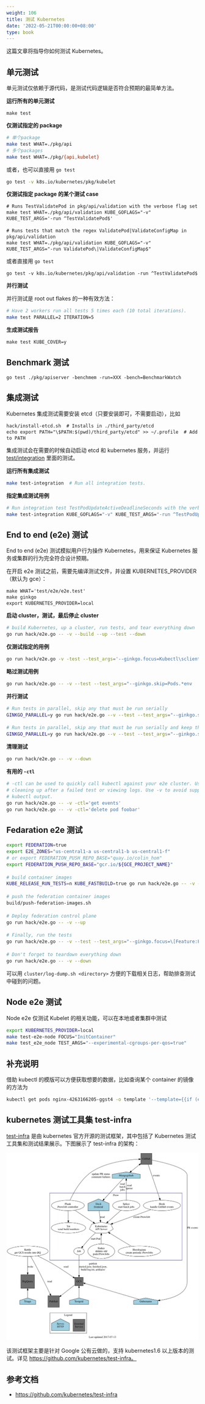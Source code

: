 ```yaml
---
weight: 106
title: 测试 Kubernetes
date: '2022-05-21T00:00:00+08:00'
type: book
---
```


这篇文章将指导你如何测试 Kubernetes。

## 单元测试

单元测试仅依赖于源代码，是测试代码逻辑是否符合预期的最简单方法。

**运行所有的单元测试**

```
make test
```

**仅测试指定的 package**

```sh
# 单个package
make test WHAT=./pkg/api
# 多个packages
make test WHAT=./pkg/{api,kubelet} 
```

或者，也可以直接用 `go test`

```sh
go test -v k8s.io/kubernetes/pkg/kubelet
```

**仅测试指定 package 的某个测试 case**

```
# Runs TestValidatePod in pkg/api/validation with the verbose flag set
make test WHAT=./pkg/api/validation KUBE_GOFLAGS="-v" KUBE_TEST_ARGS='-run ^TestValidatePod$'

# Runs tests that match the regex ValidatePod|ValidateConfigMap in pkg/api/validation
make test WHAT=./pkg/api/validation KUBE_GOFLAGS="-v" KUBE_TEST_ARGS="-run ValidatePod\|ValidateConfigMap$"
```

或者直接用 `go test`

```
go test -v k8s.io/kubernetes/pkg/api/validation -run ^TestValidatePod$
```

**并行测试**

并行测试是 root out flakes 的一种有效方法：

```sh
# Have 2 workers run all tests 5 times each (10 total iterations).
make test PARALLEL=2 ITERATION=5
```

**生成测试报告**

```
make test KUBE_COVER=y
```

## Benchmark 测试

```
go test ./pkg/apiserver -benchmem -run=XXX -bench=BenchmarkWatch
```

## 集成测试

Kubernetes 集成测试需要安装 etcd（只要安装即可，不需要启动），比如

```
hack/install-etcd.sh  # Installs in ./third_party/etcd
echo export PATH="\$PATH:$(pwd)/third_party/etcd" >> ~/.profile  # Add to PATH
```

集成测试会在需要的时候自动启动 etcd 和 kubernetes 服务，并运行 [test/integration](https://github.com/kubernetes/kubernetes/tree/master/test/integration) 里面的测试。

**运行所有集成测试**

```sh
make test-integration  # Run all integration tests.
```

**指定集成测试用例**

```sh
# Run integration test TestPodUpdateActiveDeadlineSeconds with the verbose flag set.
make test-integration KUBE_GOFLAGS="-v" KUBE_TEST_ARGS="-run ^TestPodUpdateActiveDeadlineSeconds$"
```

## End to end (e2e) 测试

End to end (e2e) 测试模拟用户行为操作 Kubernetes，用来保证 Kubernetes 服务或集群的行为完全符合设计预期。

在开启 e2e 测试之前，需要先编译测试文件，并设置 KUBERNETES_PROVIDER（默认为 gce）：

```
make WHAT='test/e2e/e2e.test'
make ginkgo
export KUBERNETES_PROVIDER=local
```

**启动 cluster，测试，最后停止 cluster**

```sh
# build Kubernetes, up a cluster, run tests, and tear everything down
go run hack/e2e.go -- -v --build --up --test --down
```

**仅测试指定的用例**

```sh
go run hack/e2e.go -v -test --test_args='--ginkgo.focus=Kubectl\sclient\s\[k8s\.io\]\sKubectl\srolling\-update\sshould\ssupport\srolling\-update\sto\ssame\simage\s\[Conformance\]$'
```

**略过测试用例**

```sh
go run hack/e2e.go -- -v --test --test_args="--ginkgo.skip=Pods.*env
```

**并行测试**

```sh
# Run tests in parallel, skip any that must be run serially
GINKGO_PARALLEL=y go run hack/e2e.go --v --test --test_args="--ginkgo.skip=\[Serial\]"

# Run tests in parallel, skip any that must be run serially and keep the test namespace if test failed
GINKGO_PARALLEL=y go run hack/e2e.go --v --test --test_args="--ginkgo.skip=\[Serial\] --delete-namespace-on-failure=false"
```

**清理测试**

```sh
go run hack/e2e.go -- -v --down
```

**有用的 `-ctl`**

```sh
# -ctl can be used to quickly call kubectl against your e2e cluster. Useful for
# cleaning up after a failed test or viewing logs. Use -v to avoid suppressing
# kubectl output.
go run hack/e2e.go -- -v -ctl='get events'
go run hack/e2e.go -- -v -ctl='delete pod foobar'
```

## Fedaration e2e 测试

```sh
export FEDERATION=true
export E2E_ZONES="us-central1-a us-central1-b us-central1-f"
# or export FEDERATION_PUSH_REPO_BASE="quay.io/colin_hom"
export FEDERATION_PUSH_REPO_BASE="gcr.io/${GCE_PROJECT_NAME}"

# build container images
KUBE_RELEASE_RUN_TESTS=n KUBE_FASTBUILD=true go run hack/e2e.go -- -v -build

# push the federation container images
build/push-federation-images.sh

# Deploy federation control plane
go run hack/e2e.go -- -v --up

# Finally, run the tests
go run hack/e2e.go -- -v --test --test_args="--ginkgo.focus=\[Feature:Federation\]"

# Don't forget to teardown everything down
go run hack/e2e.go -- -v --down
```

可以用 `cluster/log-dump.sh <directory>` 方便的下载相关日志，帮助排查测试中碰到的问题。

## Node e2e 测试

Node e2e 仅测试 Kubelet 的相关功能，可以在本地或者集群中测试

```sh
export KUBERNETES_PROVIDER=local
make test-e2e-node FOCUS="InitContainer"
make test_e2e_node TEST_ARGS="--experimental-cgroups-per-qos=true"
```

## 补充说明

借助 kubectl 的模版可以方便获取想要的数据，比如查询某个 container 的镜像的方法为

```sh
kubectl get pods nginx-4263166205-ggst4 -o template '--template={{if (exists . "status" "containerStatuses")}}{{range .status.containerStatuses}}{{if eq .name "nginx"}}{{.image}}{{end}}{{end}}{{end}}'
```

## kubernetes 测试工具集 test-infra

[test-infra](https://github.com/kubernetes/test-infra) 是由 kubernetes 官方开源的测试框架，其中包括了 Kubernetes 测试工具集和测试结果展示。下图展示了 test-infra 的架构：

![test-infra 架构图（图片来自官方 GitHub）](kubernetes-test-architecture.jpg)

该测试框架主要是针对 Google 公有云做的，支持 kubernetes1.6 以上版本的测试。详见 https://github.com/kubernetes/test-infra。

## 参考文档

- <https://github.com/kubernetes/test-infra>
